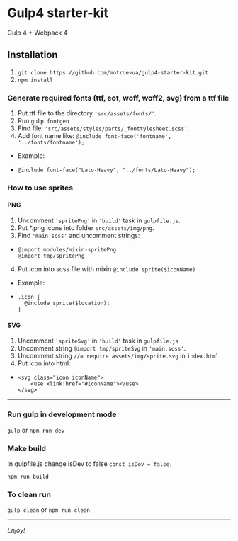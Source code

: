 # Gulp4 starter-kit

Gulp 4 + Webpack 4

## Installation

1.  `git clone https://github.com/motrdevua/gulp4-starter-kit.git`
2.  `npm install`

### Generate required fonts (ttf, eot, woff, woff2, svg) from a ttf file

1.  Put ttf file to the directory `'src/assets/fonts/'`.
2.  Run `gulp fontgen`
3.  Find file: `'src/assets/styles/parts/_fonttylesheet.scss'`.
4.  Add font name like: `@include font-face('fontname', '../fonts/fontname');`

- Example:
-     @include font-face("Lato-Heavy", "../fonts/Lato-Heavy");

### How to use sprites

#### PNG

1.  Uncomment `'spritePng'` in `'build'` task in `gulpfile.js`.
2.  Put \*.png icons into folder `src/assets/img/png`.
3.  Find `'main.scss'` and uncomment strings:

-     @import modules/mixin-spritePng
      @import tmp/spritePng

4.  Put icon into scss file with mixin `@include sprite($iconName)`

- Example:
-     .icon {
        @include sprite($location);
      }

#### SVG

1.  Uncomment `'spriteSvg'` in `'build'` task in `gulpfile.js`
2.  Uncomment string `@import tmp/spriteSvg` in `'main.scss'`.
3.  Uncomment string `//= require assets/img/sprite.svg` in `index.html`
4.  Put icon into html:

-     <svg class="icon iconName">
          <use xlink:href="#iconName"></use>
      </svg>

---

### Run gulp in development mode

`gulp` or `npm run dev`

### Make build

In gulpfile.js change isDev to false `const isDev = false;`

`npm run build`

### To clean run

`gulp clean` or `npm run clean`

---

_Enjoy!_
